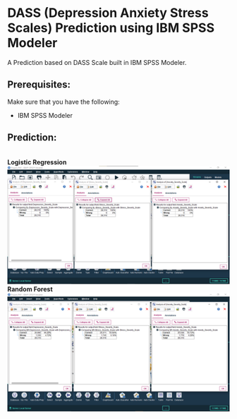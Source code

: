 # DASS (Depression Anxiety Stress Scales) Prediction using IBM SPSS Modeler
A Prediction based on DASS Scale built in IBM SPSS Modeler. 

## Prerequisites:
Make sure that you have the following:
-  IBM SPSS Modeler

## Prediction:
<p align="left">
	<br>
  <a class="image fit"><b>Logistic Regression</b>
  	<img src="https://github.com/DeepKariaX/DASS-Prediction-IBM-SPSS-Modeler/blob/main/Prediction/DASS_Prediction_Logistic_Regression.png" alt="">
  </a>
  <br>
    <a class="image fit"><b>Random Forest</b>
  	<img src="https://github.com/DeepKariaX/DASS-Prediction-IBM-SPSS-Modeler/blob/main/Prediction/DASS_Prediction_Random_Forest.png" alt="">
  </a>
</p>
